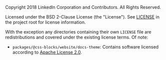 Copyright 2018 LinkedIn Corporation and Contributors.
All Rights Reserved.

Licensed under the BSD 2-Clause License (the "License").
See [LICENSE](./LICENSE.md) in the project root for license information.

With the exception any directories containing their own `LICENSE` file are redistributions
and covered under the existing license terms. Of note:

* `packages/@css-blocks/website/docs-theme`: Contains software licensed according to [Apache License 2.0](./packages/@css-blocks/website/docs-theme/LICENSE).
